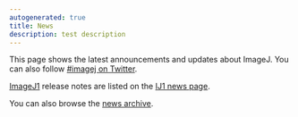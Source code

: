 ```yaml
---
autogenerated: true
title: News
description: test description
---
```


This page shows the latest announcements and updates about ImageJ. You can also follow [\#imagej on Twitter](https://twitter.com/hashtag/imagej).

[ImageJ1](/software/imagej1) release notes are listed on the [IJ1 news page](/ij/notes.html).

<listnews limit="20" />

You can also browse the [news archive](Category_News).
